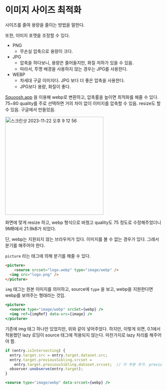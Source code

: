 # 이미지 사이즈 최적화

사이즈를 줄여 용량을 줄이는 방법을 말한다.

또한, 이미지 포맷을 조정할 수 있다.

- PNG
  - 무손실 압축으로 용량이 크다.
- JPG
  - 압축을 하다보니, 용량은 줄어들지만, 화질 저하가 있을 수 있음.
  - 따라서, 투명 배경을 사용하지 않는 경우는 JPG를 사용한다.
- WEBP
  - 차세대 구글 이미지다. JPG 보다 더 좋은 압축을 사용한다.
  - JPG보다 용량, 화질이 좋다.

[Squoosh.app](https://squoosh.app/) 을 이용해 webp로 변환하고, 압축률을 높이면 최적화를 해줄 수 있다. 75~80 quality를 주로 선택하면 거의 차이 없이 이미지를 압축할 수 있음. resize도 할 수 있음. 구글에서 만들었음.

<img width="316" alt="스크린샷 2023-11-22 오후 9 12 56" src="https://github.com/pozafly/TIL/assets/59427983/836aceec-6836-4b27-aa9e-0366da84c425">

화면에 맞게 resize 하고, webp 형식으로 바꿨고 quality도 75 정도로 수정해주었더니 9MB에서 21.9kB가 되었다.

단, webp는 지원되지 않는 브라우저가 있다. 이미지를 볼 수 없는 경우가 있다. 그래서 분기를 해주어야 한다.

`picture` 라는 태그에 의해 분기를 해줄 수 있다.

```html
<picture>
	<source srcset="logo.webp" type="image/webp" />
  <img src="logo.png" />
</picture>
```

`img` 태그는 원본 이미지를 의미하고, source에 `type` 을 보고, webp을 지원한다면 webp를 보여주는 형태라는 것임.

```jsx
<picture>
  <source type="image/webp" srcSet={webp} />
  <img ref={imgRef} data-src={image} />
</picture>
```

기존에 img 태그 하나만 있었지만, 위와 같이 넣어주었다. 하지만, 이렇게 되면, 0.1에서 적용했던 lazy 로딩이 source 태그에 적용되지 않는다. 마찬가지로 lazy 처리를 해주어야 함.

```jsx
if (entry.isIntersecting) {
  entry.target.src = entry.target.dataset.src;
  entry.target.previousSibling.srcset =
    entry.target.previousSibling.dataset.srcset;  // 이 부분 추가. previousSibling 이전 형제 노드를 가리킴
  observer.unobserve(entry.target);
}

<source type="image/webp" data-srcset={webp} />
```
